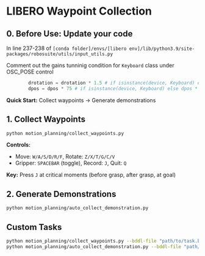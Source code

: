 # LIBERO Waypoint Collection

## 0. Before Use: Update your code 

In line 237-238 of `[conda folder]/envs/[libero env]/lib/python3.9/site-packages/robosuite/utils/input_utils.py`

Comment out the gains tunninig condition for `Keyboard` class under OSC_POSE control

```python
        drotation = drotation * 1.5 # if isinstance(device, Keyboard) else drotation * 50
        dpos = dpos * 75 # if isinstance(device, Keyboard) else dpos * 125
```

**Quick Start:** Collect waypoints → Generate demonstrations

## 1. Collect Waypoints
```bash
python motion_planning/collect_waypoints.py
```

**Controls:**
- Move: `W/A/S/D/R/F`, Rotate: `Z/X/T/G/C/V`
- Gripper: `SPACEBAR` (toggle), Record: `J`, Quit: `Q`

**Key:** Press `J` at critical moments (before grasp, after grasp, at goal)

## 2. Generate Demonstrations
```bash
python motion_planning/auto_collect_demonstration.py
```

## Custom Tasks
```bash
python motion_planning/collect_waypoints.py --bddl-file "path/to/task.bddl"
python motion_planning/auto_collect_demonstration.py --bddl-file "path/to/task.bddl"
```
